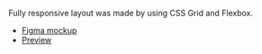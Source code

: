 Fully responsive layout was made by using CSS Grid and Flexbox.
- [Figma mockup](https://www.figma.com/file/nHz8bflIwJaWP3P99vKTH5/miami_home_new?node-id=16033%3A3)
- [Preview](https://yungvitik.github.io/Miami/)
